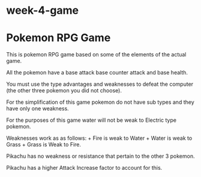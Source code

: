 # week-4-game
# Pokemon RPG Game

This is pokemon RPG game based on some of the elements of the actual game.

All the pokemon have a base attack base counter attack and base health.

You must use the type advantages and weaknesses to defeat the computer (the other three pokemon you did not choose).

For the simplification of this game pokemon do not have sub types and they have only one weakness.

For the purposes of this game water will not be weak to Electric type pokemon.

Weaknesses work as as follows:
    + Fire is weak to Water
    + Water is weak to Grass 
    + Grass is Weak to Fire.

Pikachu has no weakness or resistance that pertain to the other 3 pokemon.

Pikachu has a higher Attack Increase factor to account for this.
